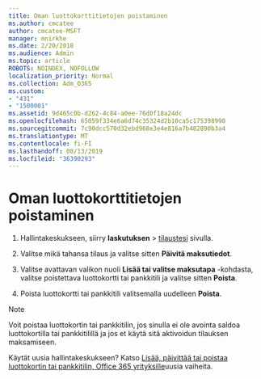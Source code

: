```yaml
---
title: Oman luottokorttitietojen poistaminen
ms.author: cmcatee
author: cmcatee-MSFT
manager: mnirkhe
ms.date: 2/20/2018
ms.audience: Admin
ms.topic: article
ROBOTS: NOINDEX, NOFOLLOW
localization_priority: Normal
ms.collection: Adm_O365
ms.custom:
- "431"
- "1500001"
ms.assetid: 9d465c0b-d262-4c84-a0ee-76d0f18a24dc
ms.openlocfilehash: 65059f334e6a6d74c35324d2b10ca5c175398990
ms.sourcegitcommit: 7c90dcc570d32ebd968e3e4e816a7b482890b3a4
ms.translationtype: MT
ms.contentlocale: fi-FI
ms.lasthandoff: 08/13/2019
ms.locfileid: "36390293"
---
```

# <a name="how-do-i-remove-my-credit-card-information"></a>Oman luottokorttitietojen poistaminen

1. Hallintakeskukseen, siirry **laskutuksen** \> [tilaustesi](https://go.microsoft.com/fwlink/p/?linkid=842054) sivulla.

2. Valitse mikä tahansa tilaus ja valitse sitten **Päivitä maksutiedot**.

3. Valitse avattavan valikon nuoli **Lisää tai valitse maksutapa** -kohdasta, valitse poistettava luottokortti tai pankkitili ja valitse sitten **Poista**.

4. Poista luottokortti tai pankkitili valitsemalla uudelleen **Poista**.

> [!NOTE]
> Voit poistaa luottokortin tai pankkitilin, jos sinulla ei ole avointa saldoa luottokortilla tai pankkitilillä ja jos et käytä sitä aktivoidun tilauksen maksamiseen.

Käytät uusia hallintakeskukseen? Katso [Lisää, päivittää tai poistaa luottokortin tai pankkitilin, Office 365 yrityksille](https://docs.microsoft.com/en-us/office365/admin/subscriptions-and-billing/add-update-or-remove-credit-card-or-bank-account)uusia vaiheita.